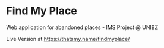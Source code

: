 # Find My Place
Web application for abandoned places - IMS Project @ UNIBZ

Live Version at https://thatsmy.name/findmyplace/
